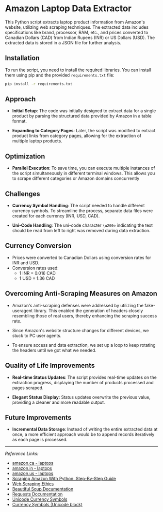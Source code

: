 # Amazon Laptop Data Extractor

This Python script extracts laptop product information from Amazon's website, utilizing web scraping techniques. The extracted data includes specifications like brand, processor, RAM, etc., and prices converted to Canadian Dollars (CAD) from Indian Rupees (INR) or US Dollars (USD). The extracted data is stored in a JSON file for further analysis.

## Installation

To run the script, you need to install the required libraries. You can install them using pip and the provided `requirements.txt` file:

```bash
pip install -r requirements.txt
```

## Approach

- **Initial Setup**: The code was initially designed to extract data for a single product by parsing the structured data provided by Amazon in a table format.

- **Expanding to Category Pages**: Later, the script was modified to extract product links from category pages, allowing for the extraction of multiple laptop products.

## Optimization

- **Parallel Execution**: To save time, you can execute multiple instances of the script simultaneously in different terminal windows. This allows you to scrape different categories or Amazon domains concurrently

## Challenges

- **Currency Symbol Handling**: The script needed to handle different currency symbols. To streamline the process, separate data files were created for each currency (INR, USD, CAD).

- **Uni-Code Handling**: The uni-code character `\u200e` indicating the text should be read from left to right was removed during data extraction.

## Currency Conversion

- Prices were converted to Canadian Dollars using conversion rates for INR and USD.
- Conversion rates used:
  - 1 INR = 0.016 CAD
  - 1 USD = 1.36 CAD

## Overcoming Anti-Scraping Measures on Amazon

- Amazon's anti-scraping defenses were addressed by utilizing the fake-useragent library. This enabled the generation of headers closely resembling those of real users, thereby enhancing the scraping success rate.

- Since Amazon's website structure changes for different devices, we stuck to PC user agents.

- To ensure access and data extraction, we set up a loop to keep rotating the headers until we got what we needed.

## Quality of Life Improvements

- **Real-time Status Updates**: The script provides real-time updates on the extraction progress, displaying the number of products processed and pages scraped.

- **Elegant Status Display**: Status updates overwrite the previous value, providing a cleaner and more readable output.


## Future Improvements

- **Incremental Data Storage**: Instead of writing the entire extracted data at once, a more efficient approach would be to append records iteratively as each page is processed.

---

*Reference Links:*
- [amazon.ca - laptops](https://www.amazon.ca/s?rh=n%3A677252011&fs=true&ref=lp_677252011_sar)
- [amazon.in - laptops](https://www.amazon.in/s?i=computers&rh=n%3A1375424031&fs=true&qid=1712521207&ref=sr_pg_1)
- [amazon.us - laptops](https://www.amazon.com/s?rh=n%3A565108&fs=true&ref=lp_565108_sar)
- [Scraping Amazon With Python: Step-By-Step Guide](https://youtu.be/w3XcMfyUGxY?si=HZtDA8PKuGocGb2L)
- [Web Scraping Ethics](https://towardsdatascience.com/ethics-in-web-scraping-b96b18136f01)
- [Beautiful Soup Documentation](https://www.crummy.com/software/BeautifulSoup/bs4/doc/)
- [Requests Documentation](https://docs.python-requests.org/en/latest/)
- [Unicode Currency Symbols](https://www.unicode.org/charts/PDF/U20A0.pdf)
- [Currency Symbols (Unicode block)](https://en.wikipedia.org/wiki/Currency_Symbols_(Unicode_block))
